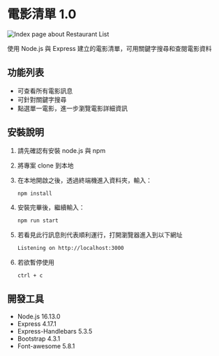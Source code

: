 # 電影清單 1.0
![Index page about Restaurant List](./public/image/restaurant_list.png)

使用 Node.js 與 Express 建立的電影清單，可用關鍵字搜尋和查閱電影資料

## 功能列表
- 可查看所有電影訊息
- 可針對關鍵字搜尋
- 點選單一電影，進一步瀏覽電影詳細資訊

## 安裝說明
1. 請先確認有安裝 node.js 與 npm
2. 將專案 clone 到本地
3. 在本地開啟之後，透過終端機進入資料夾，輸入：

   ```bash
   npm install
   ```

4. 安裝完畢後，繼續輸入：

   ```bash
   npm run start
   ```

5. 若看見此行訊息則代表順利運行，打開瀏覽器進入到以下網址

   ```bash
   Listening on http://localhost:3000
   ```

6. 若欲暫停使用

   ```bash
   ctrl + c
   ```
## 開發工具

- Node.js 16.13.0
- Express 4.17.1
- Express-Handlebars 5.3.5
- Bootstrap 4.3.1
- Font-awesome 5.8.1


